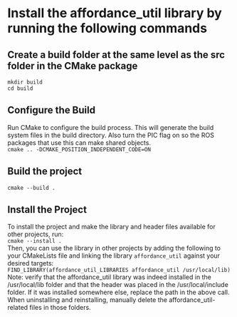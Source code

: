 # Install the affordance_util library by running the following commands
## Create a build folder at the same level as the src folder in the CMake package
`mkdir build` </br>
`cd build`
## Configure the Build
Run CMake to configure the build process. This will generate the build system files in the build directory. Also turn the PIC flag on so the ROS packages that use this can make shared objects.</br>
`cmake .. -DCMAKE_POSITION_INDEPENDENT_CODE=ON`
## Build the project
`cmake --build .`
## Install the Project
To install the project and make the library and header files available for other projects, run:</br>
`cmake --install .` </br>
Then, you can use the library in other projects by adding the following to your CMakeLists file and linking the library `affordance_util` against your desired targets:</br>
`FIND_LIBRARY(affordance_util_LIBRARIES affordance_util /usr/local/lib)` </br>
Note: verify that the affordance_util library was indeed installed in the /usr/local/lib folder and that the header was placed in the /usr/local/include folder. If it was installed somewhere else, replace the path in the above call. When uninstalling and reinstalling, manually delete the affordance_util-related files in those folders.
